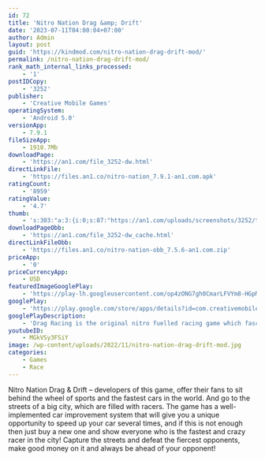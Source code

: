 ```yaml
---
id: 72
title: 'Nitro Nation Drag &amp; Drift'
date: '2023-07-11T04:00:04+07:00'
author: Admin
layout: post
guid: 'https://kindmod.com/nitro-nation-drag-drift-mod/'
permalink: /nitro-nation-drag-drift-mod/
rank_math_internal_links_processed:
    - '1'
postIDCopy:
    - '3252'
publisher:
    - 'Creative Mobile Games'
operatingSystem:
    - 'Android 5.0'
versionApp:
    - 7.9.1
fileSizeApp:
    - 1910.7Mb
downloadPage:
    - 'https://an1.com/file_3252-dw.html'
directLinkFile:
    - 'https://files.an1.co/nitro-nation_7.9.1-an1.com.apk'
ratingCount:
    - '8959'
ratingValue:
    - '4.7'
thumb:
    - 's:303:"a:3:{i:0;s:87:"https://an1.com/uploads/screenshots/3252/thumbs/nitro-nation-drag-amp-drift-837621.webp";i:1;s:87:"https://an1.com/uploads/screenshots/3252/thumbs/nitro-nation-drag-amp-drift-919720.webp";i:2;s:87:"https://an1.com/uploads/screenshots/3252/thumbs/nitro-nation-drag-amp-drift-587929.webp";}";'
downloadPageObb:
    - 'https://an1.com/file_3252-dw_cache.html'
directLinkFileObb:
    - 'https://files.an1.co/nitro-nation-obb_7.5.6-an1.com.zip'
priceApp:
    - '0'
priceCurrencyApp:
    - USD
featuredImageGooglePlay:
    - 'https://play-lh.googleusercontent.com/op4zONG7gh0CmarLFVYm8-HGpMtJouxS6MRz1V8uSHibrnI_F4glMLFrJp3XnBf93sZU'
googlePlay:
    - 'https://play.google.com/store/apps/details?id=com.creativemobile.DragRacing'
googlePlayDescription:
    - 'Drag Racing is the original nitro fuelled racing game which fascinated over 100 000 000 fans around the globe. Race, Tune, Upgrade and Customize over 50 different car styles from JDM, Europe or the US.We added limitless car customization options which will make your garage unique and standing out. Challenge other players online: race 1 on 1, drive your opponent’s car, or participate in real-time 10-player races in Pro League.CUSTOMIZATION TO STAND OUT:.'
youtubeID:
    - MGkVSy3FSiY
image: /wp-content/uploads/2022/11/nitro-nation-drag-drift-mod.jpg
categories:
    - Games
    - Race
---
```


Nitro Nation Drag &amp; Drift – developers of this game, offer their fans to sit behind the wheel of sports and the fastest cars in the world. And go to the streets of a big city, which are filled with racers. The game has a well-implemented car improvement system that will give you a unique opportunity to speed up your car several times, and if this is not enough then just buy a new one and show everyone who is the fastest and crazy racer in the city! Capture the streets and defeat the fiercest opponents, make good money on it and always be ahead of your opponent!